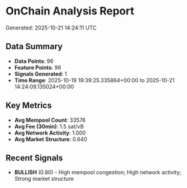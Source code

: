 # OnChain Analysis Report
Generated: 2025-10-21 14:24:11 UTC

## Data Summary
- **Data Points**: 96
- **Feature Points**: 96
- **Signals Generated**: 1
- **Time Range**: 2025-10-19 19:39:25.335864+00:00 to 2025-10-21 14:24:09.135024+00:00

## Key Metrics
- **Avg Mempool Count**: 33576
- **Avg Fee (30min)**: 1.5 sat/vB
- **Avg Network Activity**: 1.000
- **Avg Market Structure**: 0.640

## Recent Signals
- **BULLISH** (0.80) - High mempool congestion; High network activity; Strong market structure
